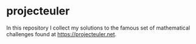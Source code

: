 # projecteuler
In this repository I collect my solutions to the famous set of mathematical challenges found at https://projecteuler.net.
